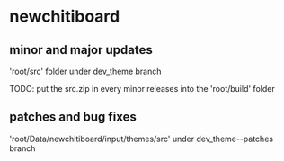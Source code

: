 # newchitiboard

## minor and major updates
'root/src' folder under  dev_theme branch

TODO: put the src.zip in every minor releases into the 'root/build' folder 

## patches and bug fixes
'root/Data/newchitiboard/input/themes/src' under dev_theme--patches branch
